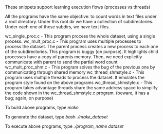 These snippets support learning execution flows (processes vs threads)

All the programs have the same objective: to count words in text files under a root directory.
Under this root dir we have a collection of subdirectories. Under each one of these subdirs, we have text files.

wc_single_proc.c    - This program process the whole dataset, using a single process.
wc_mult_proc.c      - This program uses multiple processes to process the dataset. The parent process creates a new process to each one of the subdirectories. This program is buggy (on purpose). It highlights child processes have a copy of parents memory. Then, we need explicitly communicate with parent to send the partial word count
wc_mult_proc_shm.c  - This program solves the bug of the previous one by communicating through shared memory
wc_thread_shmstyle.c - This program uses multiple threads to process the dataset. It emulates the program style found on the above programs
wc_thread_shmstyle.c - This program takes advantage threads share the same address space to simplify the code shown in the wc_thread_shmstyle.c program. (beware, it has a bug; again, on purpose)


To build above programs, type *make*

To generate the dataset, type *bash ./make_dataset*

To execute above programs, type *./program_name dataset*


